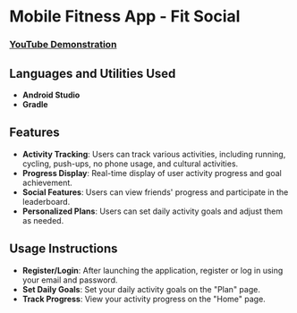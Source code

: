 ﻿# 
 <h1>Mobile Fitness App - Fit Social</h1>

 ### [YouTube Demonstration](https://youtu.be/6po3teku5S4)

<h2>Languages and Utilities Used</h2>

- <b>Android Studio</b> 
- <b>Gradle</b>

<h2>Features</h2>

- <b>Activity Tracking</b>: Users can track various activities, including running, cycling, push-ups, no phone usage, and cultural activities.  
- <b>Progress Display</b>: Real-time display of user activity progress and goal achievement.  
- <b>Social Features</b>: Users can view friends' progress and participate in the leaderboard.  
- <b>Personalized Plans</b>: Users can set daily activity goals and adjust them as needed.  

<h2>Usage Instructions</h2>

- <b>Register/Login</b>: After launching the application, register or log in using your email and password.  
- <b>Set Daily Goals</b>: Set your daily activity goals on the "Plan" page.  
- <b>Track Progress</b>: View your activity progress on the "Home" page.  
